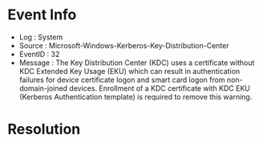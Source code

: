 # Event Info
- Log : System
- Source : Microsoft-Windows-Kerberos-Key-Distribution-Center
- EventID : 32
- Message : The Key Distribution Center (KDC) uses a certificate without KDC Extended Key Usage (EKU) which can result in authentication failures for device certificate logon and smart card logon from non-domain-joined devices. Enrollment of a KDC certificate with KDC EKU (Kerberos Authentication template) is required to remove this warning.

# Resolution
